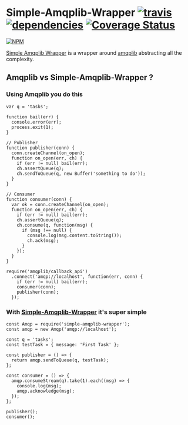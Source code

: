 # Simple-Amqplib-Wrapper [![travis](https://travis-ci.org/nishant-jain-94/simple-amqplib-wrapper.svg?branch=dev)](https://travis-ci.org/nishant-jain-94/simple-amqplib-wrapper) [![dependencies](https://david-dm.org/nishant-jain-94/simple-amqplib-wrapper.svg)](https://david-dm.org) [![Coverage Status](https://coveralls.io/repos/github/nishant-jain-94/simple-amqplib-wrapper/badge.svg?branch=master)](https://coveralls.io/github/nishant-jain-94/simple-amqplib-wrapper?branch=master)
[![NPM](https://nodei.co/npm/simple-amqplib-wrapper.png)](https://nodei.co/npm/simple-amqplib-wrapper/)

[Simple Amqplib Wrapper](https://www.npmjs.com/package/simple-amqplib-wrapper) is a wrapper around [amqplib](https://www.npmjs.com/package/amqplib) abstracting all the complexity.

## Amqplib vs Simple-Amqplib-Wrapper ?

### Using Amqplib you do this

```
var q = 'tasks';
 
function bail(err) {
  console.error(err);
  process.exit(1);
}
 
// Publisher 
function publisher(conn) {
  conn.createChannel(on_open);
  function on_open(err, ch) {
    if (err != null) bail(err);
    ch.assertQueue(q);
    ch.sendToQueue(q, new Buffer('something to do'));
  }
}
 
// Consumer 
function consumer(conn) {
  var ok = conn.createChannel(on_open);
  function on_open(err, ch) {
    if (err != null) bail(err);
    ch.assertQueue(q);
    ch.consume(q, function(msg) {
      if (msg !== null) {
        console.log(msg.content.toString());
        ch.ack(msg);
      }
    });
  }
}
 
require('amqplib/callback_api')
  .connect('amqp://localhost', function(err, conn) {
    if (err != null) bail(err);
    consumer(conn);
    publisher(conn);
  });
```

### With [Simple-Amqplib-Wrapper]() it's super simple

```
const Amqp = require('simple-amqplib-wrapper');
const amqp = new Amqp('amqp://localhost');

const q = 'tasks';
const testTask = { message: 'First Task' };

const publisher = () => {
  return amqp.sendToQueue(q, testTask);
};

const consumer = () => {
  amqp.consumeStream(q).take(1).each((msg) => {
    console.log(msg);
    amqp.acknowledge(msg);
  });
};

publisher();
consumer();
```